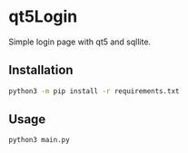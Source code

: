 # qt5Login

Simple login page with qt5 and sqllite.

## Installation

```bash
python3 -m pip install -r requirements.txt
```

## Usage

```bash
python3 main.py
```
